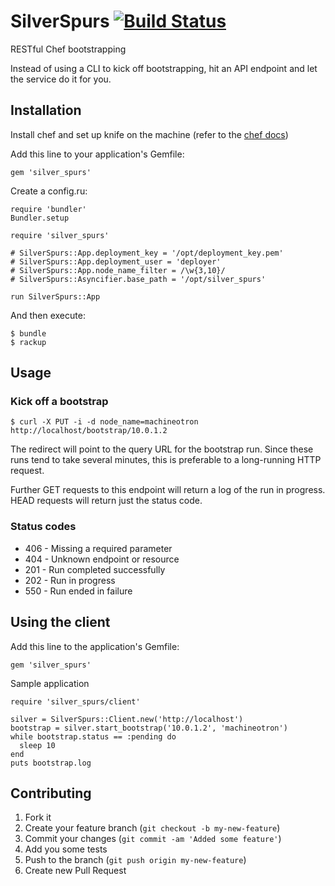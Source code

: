 # SilverSpurs [![Build Status](https://travis-ci.org/christian-blades-cb/silver_spurs.png?branch=master)](https://travis-ci.org/christian-blades-cb/silver_spurs)

RESTful Chef bootstrapping

Instead of using a CLI to kick off bootstrapping, hit an API endpoint and let the service do it for you. 

## Installation

Install chef and set up knife on the machine (refer to the [chef docs](http://docs.opscode.com))

Add this line to your application's Gemfile:

    gem 'silver_spurs'

Create a config.ru:

    require 'bundler'
    Bundler.setup
    
    require 'silver_spurs'
    
    # SilverSpurs::App.deployment_key = '/opt/deployment_key.pem'
    # SilverSpurs::App.deployment_user = 'deployer'
    # SilverSpurs::App.node_name_filter = /\w{3,10}/
    # SilverSpurs::Asyncifier.base_path = '/opt/silver_spurs'
    
    run SilverSpurs::App    
    
And then execute:

    $ bundle
    $ rackup

## Usage

### Kick off a bootstrap

    $ curl -X PUT -i -d node_name=machineotron http://localhost/bootstrap/10.0.1.2
    
The redirect will point to the query URL for the bootstrap run. Since these runs tend to take several minutes, this is preferable to a long-running HTTP request.

Further GET requests to this endpoint will return a log of the run in progress. HEAD requests will return just the status code.

### Status codes

* 406 - Missing a required parameter
* 404 - Unknown endpoint or resource
* 201 - Run completed successfully
* 202 - Run in progress
* 550 - Run ended in failure

## Using the client

Add this line to the application's Gemfile:

    gem 'silver_spurs'

Sample application

    require 'silver_spurs/client'
    
    silver = SilverSpurs::Client.new('http://localhost')
    bootstrap = silver.start_bootstrap('10.0.1.2', 'machineotron')
    while bootstrap.status == :pending do
      sleep 10
    end
    puts bootstrap.log

## Contributing

1. Fork it
2. Create your feature branch (`git checkout -b my-new-feature`)
3. Commit your changes (`git commit -am 'Added some feature'`)
4. Add you some tests
5. Push to the branch (`git push origin my-new-feature`)
6. Create new Pull Request

